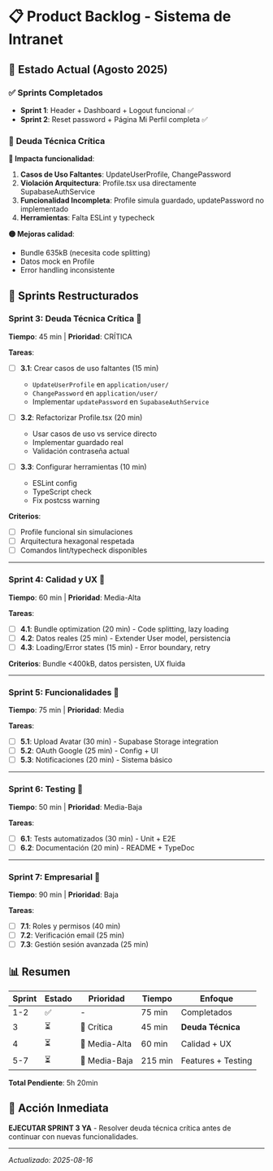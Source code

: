 # 📋 Product Backlog - Sistema de Intranet

## 🎯 Estado Actual (Agosto 2025)

### ✅ **Sprints Completados**
- **Sprint 1**: Header + Dashboard + Logout funcional ✅
- **Sprint 2**: Reset password + Página Mi Perfil completa ✅

### 🔧 **Deuda Técnica Crítica**
**🔴 Impacta funcionalidad**:
1. **Casos de Uso Faltantes**: UpdateUserProfile, ChangePassword
2. **Violación Arquitectura**: Profile.tsx usa directamente SupabaseAuthService
3. **Funcionalidad Incompleta**: Profile simula guardado, updatePassword no implementado
4. **Herramientas**: Falta ESLint y typecheck

**🟡 Mejoras calidad**:
- Bundle 635kB (necesita code splitting)
- Datos mock en Profile
- Error handling inconsistente

## 🎯 Sprints Restructurados

### **Sprint 3: Deuda Técnica Crítica** 🚨
**Tiempo**: 45 min | **Prioridad**: CRÍTICA

**Tareas**:
- [ ] **3.1**: Crear casos de uso faltantes (15 min)
  - `UpdateUserProfile` en `application/user/`
  - `ChangePassword` en `application/user/`
  - Implementar `updatePassword` en `SupabaseAuthService`
  
- [ ] **3.2**: Refactorizar Profile.tsx (20 min)
  - Usar casos de uso vs service directo
  - Implementar guardado real
  - Validación contraseña actual
  
- [ ] **3.3**: Configurar herramientas (10 min)
  - ESLint config
  - TypeScript check
  - Fix postcss warning

**Criterios**:
- [ ] Profile funcional sin simulaciones
- [ ] Arquitectura hexagonal respetada
- [ ] Comandos lint/typecheck disponibles

---

### **Sprint 4: Calidad y UX** 🔶
**Tiempo**: 60 min | **Prioridad**: Media-Alta

**Tareas**:
- [ ] **4.1**: Bundle optimization (20 min) - Code splitting, lazy loading
- [ ] **4.2**: Datos reales (25 min) - Extender User model, persistencia
- [ ] **4.3**: Loading/Error states (15 min) - Error boundary, retry

**Criterios**: Bundle <400kB, datos persisten, UX fluida

---

### **Sprint 5: Funcionalidades** 🔸  
**Tiempo**: 75 min | **Prioridad**: Media

**Tareas**:
- [ ] **5.1**: Upload Avatar (30 min) - Supabase Storage integration
- [ ] **5.2**: OAuth Google (25 min) - Config + UI
- [ ] **5.3**: Notificaciones (20 min) - Sistema básico

---

### **Sprint 6: Testing** 🔸
**Tiempo**: 50 min | **Prioridad**: Media-Baja

**Tareas**:
- [ ] **6.1**: Tests automatizados (30 min) - Unit + E2E
- [ ] **6.2**: Documentación (20 min) - README + TypeDoc

---

### **Sprint 7: Empresarial** 🔹
**Tiempo**: 90 min | **Prioridad**: Baja

**Tareas**:
- [ ] **7.1**: Roles y permisos (40 min)
- [ ] **7.2**: Verificación email (25 min)  
- [ ] **7.3**: Gestión sesión avanzada (25 min)

## 📊 Resumen

| Sprint | Estado | Prioridad | Tiempo | Enfoque |
|--------|--------|-----------|--------|---------|
| 1-2 | ✅ | - | 75 min | Completados |
| 3 | ⏳ | 🚨 Crítica | 45 min | **Deuda Técnica** |
| 4 | ⏳ | 🔶 Media-Alta | 60 min | Calidad + UX |
| 5-7 | ⏳ | 🔸 Media-Baja | 215 min | Features + Testing |

**Total Pendiente**: 5h 20min

## 🚨 Acción Inmediata
**EJECUTAR SPRINT 3 YA** - Resolver deuda técnica crítica antes de continuar con nuevas funcionalidades.

---

*Actualizado: 2025-08-16*
